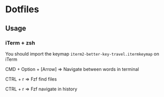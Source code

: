# Dotfiles

## Usage

### iTerm + zsh

You should import the keymap `iterm2-better-key-travel.itermkeymap` on iTerm

CMD + Option + [Arrow] => Navigate between words in terminal

CTRL + r => Fzf find files

CTRL + r => Fzf navigate in history

